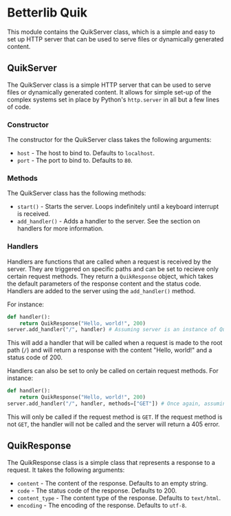 # Betterlib Quik

This module contains the QuikServer class, which is a simple and easy to set up HTTP server that can be used to serve files or dynamically generated content.

## QuikServer

The QuikServer class is a simple HTTP server that can be used to serve files or dynamically generated content. It allows for simple set-up of the complex systems set in place by Python's `http.server` in all but a few lines of code.

### Constructor

The constructor for the QuikServer class takes the following arguments:

- `host` - The host to bind to. Defaults to `localhost`.
- `port` - The port to bind to. Defaults to `80`.

### Methods

The QuikServer class has the following methods:

- `start()` - Starts the server. Loops indefinitely until a keyboard interrupt is received.
- `add_handler()` - Adds a handler to the server. See the section on handlers for more information.

### Handlers

Handlers are functions that are called when a request is received by the server. They are triggered on specific paths and can be set to recieve only certain request methods. They return a `QuikResponse` object, which takes the default parameters of the response content and the status code. Handlers are added to the server using the `add_handler()` method.

For instance:

```py
def handler():
    return QuikResponse("Hello, world!", 200)
server.add_handler("/", handler) # Assuming server is an instance of QuikServer
```

This will add a handler that will be called when a request is made to the root path (`/`) and will return a response with the content "Hello, world!" and a status code of 200.

Handlers can also be set to only be called on certain request methods. For instance:

```py
def handler():
    return QuikResponse("Hello, world!", 200)
server.add_handler("/", handler, methods=["GET"]) # Once again, assuming server is an instance of QuikServer
```

This will only be called if the request method is `GET`. If the request method is not `GET`, the handler will not be called and the server will return a 405 error.

## QuikResponse

The QuikResponse class is a simple class that represents a response to a request. It takes the following arguments:

- `content` - The content of the response. Defaults to an empty string.
- `code` - The status code of the response. Defaults to 200.
- `content_type` - The content type of the response. Defaults to `text/html`.
- `encoding` - The encoding of the response. Defaults to `utf-8`.